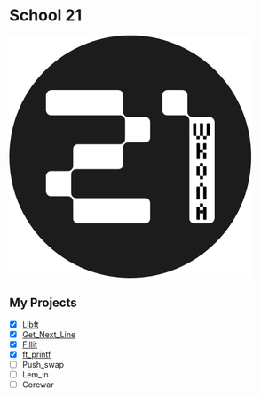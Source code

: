 # School 21

![21 Logo](files/imgs/21-logo.png)

## My Projects

- [X] [Libft](https://github.com/seryogin17/libft)
- [X] [Get_Next_Line](https://github.com/seryogin17/get_next_line)
- [X] [Fillit](https://github.com/seryogin17/fillit)
- [X] [ft_printf](https://github.com/seryogin17/ft_printf)
- [ ] Push_swap
- [ ] Lem_in
- [ ] Corewar